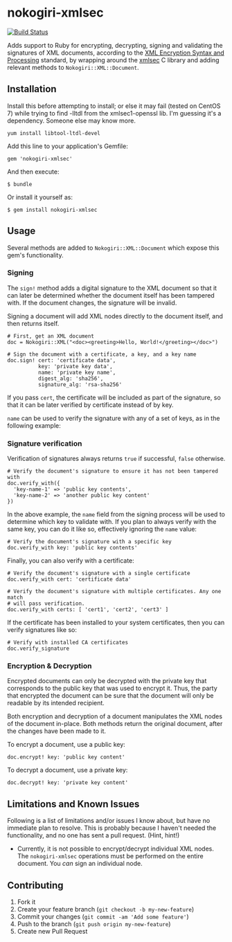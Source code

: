 # nokogiri-xmlsec

[![Build Status](https://travis-ci.org/omb-awong/xmlsec.svg)](https://travis-ci.org/omb-awong/xmlsec)

Adds support to Ruby for encrypting, decrypting, signing and validating
the signatures of XML documents, according to the [XML Encryption Syntax and
Processing](http://www.w3.org/TR/xmlenc-core/) standard, by wrapping around the
[xmlsec](http://www.aleksey.com/xmlsec) C library and adding relevant methods
to `Nokogiri::XML::Document`.

## Installation

Install this before attempting to install; or else it may fail (tested on CentOS 7) while trying to find -lltdl from the xmlsec1-openssl lib. I'm guessing it's a dependency. Someone else may know more.
    
    yum install libtool-ltdl-devel

Add this line to your application's Gemfile:

    gem 'nokogiri-xmlsec'

And then execute:

    $ bundle

Or install it yourself as:

    $ gem install nokogiri-xmlsec

## Usage

Several methods are added to `Nokogiri::XML::Document` which expose this gem's
functionality.

### Signing

The `sign!` method adds a digital signature to the XML document so that it can
later be determined whether the document itself has been tampered with. If the
document changes, the signature will be invalid.

Signing a document will add XML nodes directly to the document itself, and
then returns itself.

    # First, get an XML document
    doc = Nokogiri::XML("<doc><greeting>Hello, World!</greeting></doc>")

    # Sign the document with a certificate, a key, and a key name
    doc.sign! cert: 'certificate data',
              key: 'private key data',
              name: 'private key name',
              digest_alg: 'sha256',
              signature_alg: 'rsa-sha256'

If you pass `cert`, the certificate will be included as part of the signature,
so that it can be later verified by certificate instead of by key.

`name` can be used to verify the signature with any of a set of keys, as in the
following example:

### Signature verification

Verification of signatures always returns `true` if successful, `false`
otherwise.

    # Verify the document's signature to ensure it has not been tampered with
    doc.verify_with({
      'key-name-1' => 'public key contents',
      'key-name-2' => 'another public key content'
    })

In the above example, the `name` field from the signing process will be used
to determine which key to validate with. If you plan to always verify with the
same key, you can do it like so, effectively ignoring the `name` value:

    # Verify the document's signature with a specific key
    doc.verify_with key: 'public key contents'

Finally, you can also verify with a certificate:

    # Verify the document's signature with a single certificate
    doc.verify_with cert: 'certificate data'

    # Verify the document's signature with multiple certificates. Any one match
    # will pass verification.
    doc.verify_with certs: [ 'cert1', 'cert2', 'cert3' ]

If the certificate has been installed to your system certificates, then you can
verify signatures like so:

    # Verify with installed CA certificates
    doc.verify_signature

### Encryption & Decryption

Encrypted documents can only be decrypted with the private key that corresponds
to the public key that was used to encrypt it. Thus, the party that encrypted
the document can be sure that the document will only be readable by its intended
recipient.

Both encryption and decryption of a document manipulates the XML nodes of the
document in-place. Both methods return the original document, after the changes
have been made to it.

To encrypt a document, use a public key:

    doc.encrypt! key: 'public key content'

To decrypt a document, use a private key:

    doc.decrypt! key: 'private key content'


## Limitations and Known Issues

Following is a list of limitations and/or issues I know about, but have no
immediate plan to resolve. This is probably because I haven't needed the
functionality, and no one has sent a pull request. (Hint, hint!)

- Currently, it is not possible to encrypt/decrypt individual XML nodes. The
  `nokogiri-xmlsec` operations must be performed on the entire document.
  You _can_ sign an individual node.

## Contributing

1. Fork it
2. Create your feature branch (`git checkout -b my-new-feature`)
3. Commit your changes (`git commit -am 'Add some feature'`)
4. Push to the branch (`git push origin my-new-feature`)
5. Create new Pull Request
